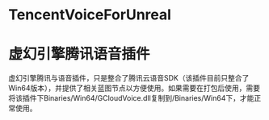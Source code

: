 # TencentVoiceForUnreal

# 虚幻引擎腾讯语音插件
虚幻引擎腾讯与语音插件，只是整合了腾讯云语音SDK（该插件目前只整合了Win64版本），并提供了相关蓝图节点以方便使用。如果需要在打包后使用，需要将该插件下Binaries/Win64/GCloudVoice.dll复制到<your project name>/Binaries/Win64下，才能正常使用。
